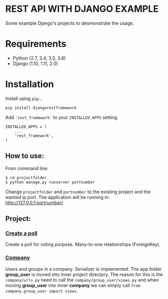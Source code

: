 # REST API WITH DJANGO EXAMPLE
Some example Django's projects to desmonstrate the usage.

# Requirements

* Python (2.7, 3.4, 3.5, 3.6)
* Django (1.10, 1.11, 2.0)

# Installation

Install using `pip`...

    pip install djangorestframework

Add `'rest_framework'` to your `INSTALLED_APPS` setting.

    INSTALLED_APPS = (
        ...
        'rest_framework',
    )


## How to use:
From command line: 
```
$ cd projectfolder
$ python manage.py runserver portnumber
```
Change `projectfolder` and `portnumber` to the existing project and the wanted ip port. The application will be running in: http://127.0.0.1:portnumber/

## Project: 

### [Create a poll](https://github.com/Aleadinglight/DjangoRestAPI/tree/master/polls_vote)
Create a poll for voting purpose. Many-to-one relationships (ForeignKey).

### [Company](https://github.com/Aleadinglight/DjangoRestAPI/tree/master/company)
Users and groups in a company. Serializer is implemented. 
The app folder **group_user** is moved into inner project directory. The reason for this is the ```company/urls.py``` need to call the ```company/group_user/views.py``` and when moving **group_user** into inner **company** we can simply call ```from company.group_user import views```.


